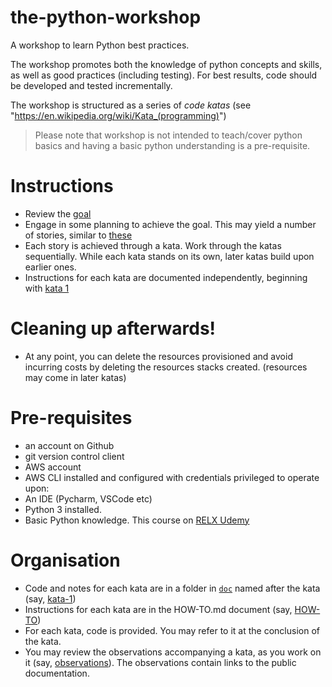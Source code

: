 # the-python-workshop

A workshop to learn Python best practices.

The workshop promotes both the knowledge of python concepts and skills, as well as good practices (including testing). 
For best results, code should be developed and tested incrementally. 

The workshop is structured as a series of *code katas* (see "https://en.wikipedia.org/wiki/Kata_(programming)")

> Please note that workshop is not intended to teach/cover python basics and having a basic python understanding is a pre-requisite.

Instructions
====

- Review the [goal](doc/goal.md) 
- Engage in some planning to achieve the goal. This may yield a number of stories, similar to [these](doc/stories.md)
- Each story is achieved through a kata. Work through the katas sequentially. While each kata stands on its own, later katas build upon earlier ones.
- Instructions for each kata are documented independently, beginning with [kata 1](doc/kata-1/HOW-TO.md) 

Cleaning up afterwards!
====

- At any point, you can delete the resources provisioned and avoid incurring costs by deleting the resources stacks created. (resources may come in later katas)

Pre-requisites
====

- an account on Github
- git version control client
- AWS account
- AWS CLI installed and configured with credentials privileged to operate upon:
- An IDE (Pycharm, VSCode etc)
- Python 3 installed.
- Basic Python knowledge. This course on [RELX Udemy](https://relxlearning.udemy.com/course/python-for-absolute-beginners-u/)

Organisation
====

- Code and notes for each kata are in a folder in [`doc`](doc) named after the kata (say, [kata-1](doc/kata-1))
- Instructions for each kata are in the HOW-TO.md document (say, [HOW-TO](doc/kata-1/HOW-TO.md))
- For each kata, code is provided. You may refer to it at the conclusion of the kata. 
- You may review the observations accompanying a kata, as you work on it (say, [observations](doc/kata-1/observations.md)). The observations contain links to the public documentation.